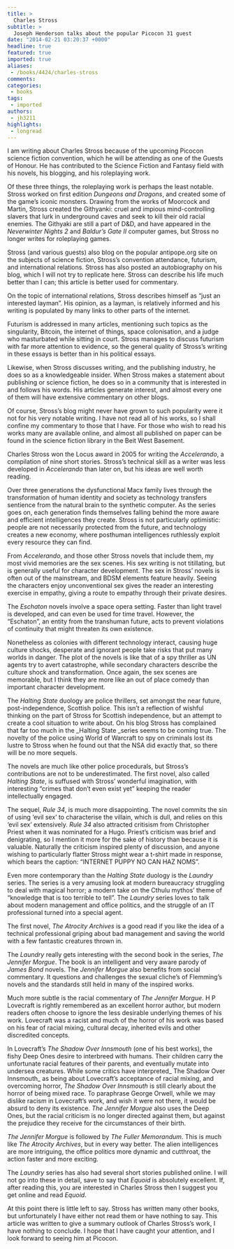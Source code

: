 ```yaml
---
title: >
  Charles Stross
subtitle: >
  Joseph Henderson talks about the popular Picocon 31 guest
date: "2014-02-21 03:20:37 +0000"
headline: true
featured: true
imported: true
aliases:
 - /books/4424/charles-stross
comments:
categories:
 - books
tags:
 - imported
authors:
 - jh3211
highlights:
 - longread
---
```


<a name="OLE_LINK8"></a><a name="OLE_LINK7"></a><a name="OLE_LINK6"></a><a name="OLE_LINK5"></a><a name="OLE_LINK4"></a><a name="OLE_LINK3"></a>I am writing about Charles Stross because of the upcoming Picocon science fiction convention, which he will be attending as one of the Guests of Honour. He has contributed to the Science Fiction and Fantasy field with his novels, his blogging, and his roleplaying work.

Of these three things, the roleplaying work is perhaps the least notable. Stross worked on first edition _Dungeons and Dragons_, and created some of the game’s iconic monsters. Drawing from the works of Moorcock and Martin, Stross created the Githyanki: cruel and impious mind-controlling slavers that lurk in underground caves and seek to kill their old racial enemies. The Githyaki are still a part of D&D, and have appeared in the _Neverwinter Nights 2_ and _Baldur’s Gate II_ computer games, but Stross no longer writes for roleplaying games.

Stross (and various guests) also blog on the popular antipope.org site on the subjects of science fiction, Stross’s convention attendance, futurism, and international relations. Stross has also posted an autobiography on his blog, which I will not try to replicate here. Stross can describe his life much better than I can; this article is better used for commentary.

On the topic of international relations, Stross describes himself as “just an interested layman”. His opinion, as a layman, is relatively informed and his writing is populated by many links to other parts of the internet.

Futurism is addressed in many articles, mentioning such topics as the singularity, Bitcoin, the internet of things, space colonisation, and a judge who masturbated while sitting in court. Stross manages to discuss futurism with far more attention to evidence, so the general quality of Stross’s writing in these essays is better than in his political essays.

Likewise, when Stross discusses writing, and the publishing industry, he does so as a knowledgeable insider. When Stross makes a statement about publishing or science fiction, he does so in a community that is interested in and follows his words. His articles generate interest, and almost every one of them will have extensive commentary on other blogs.

Of course, Stross’s blog might never have grown to such popularity were it not for his very notable writing. I have not read all of his works, so I shall confine my commentary to those that I have. For those who wish to read his works many are available online, and almost all published on paper can be found in the science fiction library in the Beit West Basement.

Charles Stross won the Locus award in 2005 for writing the _Accelerando_, a compilation of nine short stories. Stross’s technical skill as a writer was less developed in _Accelerando_ than later on, but his ideas are well worth reading.

Over three generations the dysfunctional Macx family lives through the transformation of human identity and society as technology transfers sentience from the natural brain to the synthetic computer. As the series goes on, each generation finds themselves falling behind the more aware and efficient intelligences they create. Stross is not particularly optimistic: people are not necessarily protected from the future, and technology creates a new economy, where posthuman intelligences ruthlessly exploit every resource they can find.

From _Accelerando_, and those other Stross novels that include them, my most vivid memories are the sex scenes. His sex writing is not titillating, but is generally useful for character development. The sex in Stross’ novels is often out of the mainstream, and BDSM elements feature heavily. Seeing the characters enjoy unconventional sex gives the reader an interesting exercise in empathy, giving a route to empathy through their private desires.

The _Eschaton_ novels involve a space opera setting. Faster than light travel is developed, and can even be used for time travel. However, the “Eschaton”, an entity from the transhuman future, acts to prevent violations of continuity that might threaten its own existence.

Nonetheless as colonies with different technology interact, causing huge culture shocks, desperate and ignorant people take risks that put many worlds in danger. The plot of the novels is like that of a spy thriller as UN agents try to avert catastrophe, while secondary characters describe the culture shock and transformation. Once again, the sex scenes are memorable, but I think they are more like an out of place comedy than important character development.

The _Halting State_ duology are police thrillers, set amongst the near future, post-independence, Scottish police. This isn’t a reflection of wishful thinking on the part of Stross for Scottish independence, but an attempt to create a cool situation to write about. On his blog Stross has complained that far too much in the _Halting State _series seems to be coming true. The novelty of the police using World of Warcraft to spy on criminals lost its lustre to Stross when he found out that the NSA did exactly that, so there will be no more sequels.

The novels are much like other police procedurals, but Stross’s contributions are not to be underestimated. The first novel, also called _Halting State_, is suffused with Stross’ wonderful imagination, with interesting “crimes that don’t even exist yet” keeping the reader intellectually engaged.

The sequel, _Rule 34_, is much more disappointing. The novel commits the sin of using ‘evil sex’ to characterise the villain, which is dull, and relies on this ‘evil sex’ extensively. _Rule 34_ also attracted critisism from Christopher Priest when it was nominated for a Hugo. Priest’s criticism was brief and denigrating, so I mention it more for the sake of history than because it is valuable. Naturally the criticism inspired plenty of discussion, and anyone wishing to particularly flatter Stross might wear a t-shirt made in response, which bears the caption: “INTERNET PUPPY NO CAN HAZ NOMS”.

Even more contemporary than the _Halting State_ duology is the _Laundry_ series. The series is a very amusing look at modern bureaucracy struggling to deal with magical horror; a modern take on the Cthulu mythos’ theme of “knowledge that is too terrible to tell”. The _Laundry_ series loves to talk about modern management and office politics, and the struggle of an IT professional turned into a special agent.

The first novel, _The Atrocity Archives_ is a good read if you like the idea of a technical professional griping about bad management and saving the world with a few fantastic creatures thrown in.

The _Laundry_ really gets interesting with the second book in the series, _The Jennifer Morgue_. The book is an intelligent and very aware parody of _James Bond_ novels. The _Jennifer Morgue_ also benefits from social commentary. It questions and challenges the sexual cliche’s of Flemming’s novels and the standards still held in many of the inspired works.

Much more subtle is the racial commentary of _The Jennifer Morgue_. H P Lovecraft is rightly remembered as an excellent horror author, but modern readers often choose to ignore the less desirable underlying themes of his work. Lovecraft was a racist and much of the horror of his work was based on his fear of racial mixing, cultural decay, inherited evils and other discredited concepts.

In Lovecraft’s _The Shadow Over Innsmouth_ (one of his best works), the fishy Deep Ones desire to interbreed with humans. Their children carry the unfortunate racial features of their parents, and eventually mutate into undersea creatures. While some critics have interpreted_ The Shadow Over Innsmouth_ as being about Lovecraft’s acceptance of racial mixing, and overcoming horror, _The Shadow Over Innsmouth_ is still clearly about the horror of being mixed race. To paraphrase George Orwell, while we may dislike racism in Lovecraft’s work, and wish it were not there, it would be absurd to deny its existence. _The Jennifer Morgue_ also uses the Deep Ones, but the racial criticism is no longer directed against them, but against the prejudice they receive for the circumstances of their birth.

_The Jennifer Morgue_ is followed by _The Fuller Memorandum_. This is much like _The Atrocity Archives_, but in every way better. The alien intelligences are more intriguing, the office politics more dynamic and cutthroat, the action faster and more exciting.

The _Laundry_ series has also had several short stories published online. I will not go into these in detail, save to say that _Equoid_ is absolutely excellent. If, after reading this, you are interested in Charles Stross then I suggest you get online and read _Equoid_.

At this point there is little left to say. Stross has written many other books, but unfortunately I have either not read them or have nothing to say. This article was written to give a summary outlook of Charles Stross’s work, I have nothing to conclude. I hope that I have caught your attention, and I look forward to seeing him at Picocon.
